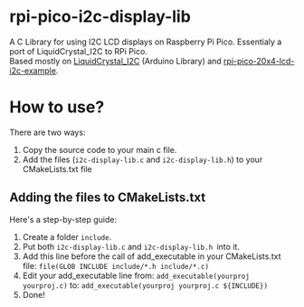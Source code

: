 # rpi-pico-i2c-display-lib
A C Library for using I2C LCD displays on Raspberry Pi Pico. Essentialy a port of LiquidCrystal_I2C to RPi Pico.\
Based mostly on [LiquidCrystal_I2C](https://github.com/johnrickman/LiquidCrystal_I2C) (Arduino Library) and [rpi-pico-20x4-lcd-i2c-example](https://github.com/ParicBat/rpi-pico-20x4-lcd-i2c-example).

# How to use?
There are two ways:
1. Copy the source code to your main c file.
1. Add the files (`i2c-display-lib.c` and `i2c-display-lib.h`) to your CMakeLists.txt file

## Adding the files to CMakeLists.txt
Here's a step-by-step guide:
1. Create a folder `include`.
1. Put both `i2c-display-lib.c` and `i2c-display-lib.h `into it.
1. Add this line before the call of add_executable in your CMakeLists.txt file: `file(GLOB INCLUDE include/*.h include/*.c)`
1. Edit your add_executable line from: `add_executable(yourproj yourproj.c)` to: `add_executable(yourproj yourproj.c ${INCLUDE})`
1. Done!
